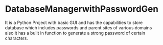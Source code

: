 # DatabaseManagerwithPasswordGen
It is a Python Project with basic GUI and has the capabilities to store database which includes passwords and parent sites of various domains also it has a built in function to generate a strong password of certain characters.
